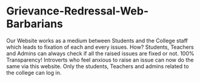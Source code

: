 # Grievance-Redressal-Web-Barbarians
Our Website works as a medium between Students and the College staff which leads to fixation of each and every issues. How?  Students, Teachers and Admins can always check if all the raised issues are fixed or not. 100% Transparency!  Introverts who feel anxious to raise an issue can now do the same via this website.  Only the students, Teachers and admins related to the college can log in.
